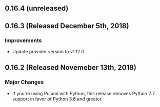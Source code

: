 ## 0.16.4 (unreleased)

## 0.16.3 (Released December 5th, 2018)

### Improvements

- Update provider version to v1.12.0

## 0.16.2 (Released Novemeber 13th, 2018)

### Major Changes

- If you're using Pulumi with Python, this release removes Python 2.7 support in favor of Python 3.6 and greater.
